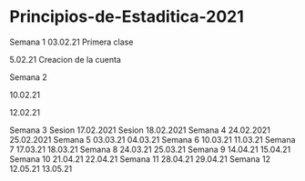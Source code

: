 # Principios-de-Estaditica-2021
Semana 1 
03.02.21 Primera clase 

5.02.21 Creacion de la cuenta

Semana 2 

10.02.21

12.02.21

Semana 3 
Sesion 17.02.2021
Sesion 18.02.2021
Semana 4 
24.02.2021
25.02.2021
Semana 5
03.03.21
04.03.21
Semana 6
10.03.21
11.03.21
Semana 7 
17.03.21 
18.03.21 
Semana 8 
24.03.21
25.03.21
Semana 9
14.04.21
15.04.21
Semana 10
21.04.21
22.04.21
Semana 11
28.04.21
29.04.21
Semana 12
12.05.21
13.05.21

